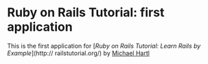# Ruby on Rails Tutorial: first application
This is the first application for
[*Ruby on Rails Tutorial: Learn Rails by Example*](http://
railstutorial.org/)
by [Michael Hartl](http://michaelhartl.com/)
